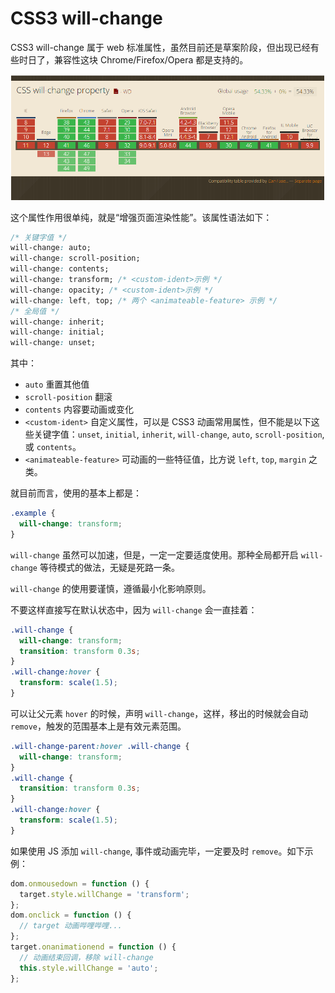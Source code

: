# CSS3 will-change

CSS3 will-change 属于 web 标准属性，虽然目前还是草案阶段，但出现已经有些时日了，兼容性这块 Chrome/Firefox/Opera 都是支持的。

![CSS3 will-change](./images/will-change.jpeg)

这个属性作用很单纯，就是“增强页面渲染性能”。该属性语法如下：

```css
/* 关键字值 */
will-change: auto;
will-change: scroll-position;
will-change: contents;
will-change: transform; /* <custom-ident>示例 */
will-change: opacity; /* <custom-ident>示例 */
will-change: left, top; /* 两个 <animateable-feature> 示例 */
/* 全局值 */
will-change: inherit;
will-change: initial;
will-change: unset;
```

其中：

- `auto` 重置其他值
- `scroll-position` 翻滚
- `contents` 内容要动画或变化
- `<custom-ident>` 自定义属性，可以是 CSS3 动画常用属性，但不能是以下这些关键字值：`unset`, `initial`, `inherit`, `will-change`, `auto`, `scroll-position`, 或 `contents`。
- `<animateable-feature>` 可动画的一些特征值，比方说 `left`, `top`, `margin` 之类。

就目前而言，使用的基本上都是：

```css
.example {
  will-change: transform;
}
```

`will-change` 虽然可以加速，但是，一定一定要适度使用。那种全局都开启 `will-change` 等待模式的做法，无疑是死路一条。

`will-change` 的使用要谨慎，遵循最小化影响原则。

不要这样直接写在默认状态中，因为 `will-change` 会一直挂着：

```css
.will-change {
  will-change: transform;
  transition: transform 0.3s;
}
.will-change:hover {
  transform: scale(1.5);
}
```

可以让父元素 `hover` 的时候，声明 `will-change`，这样，移出的时候就会自动 `remove`，触发的范围基本上是有效元素范围。

```css
.will-change-parent:hover .will-change {
  will-change: transform;
}
.will-change {
  transition: transform 0.3s;
}
.will-change:hover {
  transform: scale(1.5);
}
```

如果使用 JS 添加 `will-change`, 事件或动画完毕，一定要及时 `remove`。如下示例：

```js
dom.onmousedown = function () {
  target.style.willChange = 'transform';
};
dom.onclick = function () {
  // target 动画哔哩哔哩...
};
target.onanimationend = function () {
  // 动画结束回调，移除 will-change
  this.style.willChange = 'auto';
};
```
